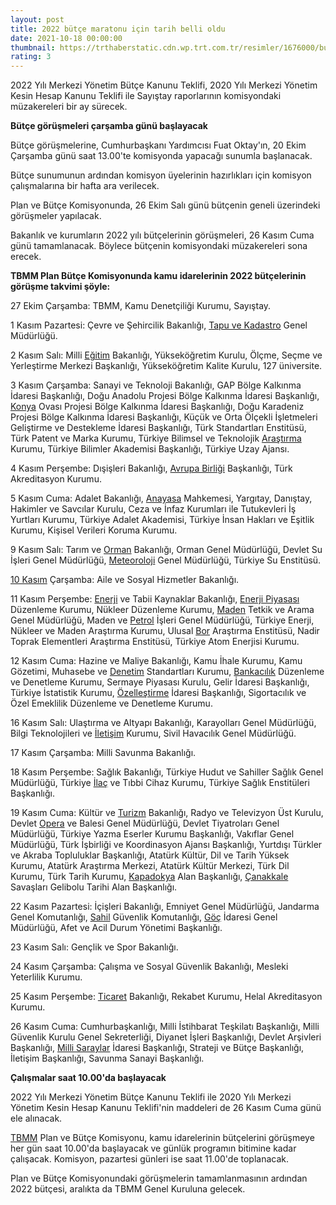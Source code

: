 ```yaml
--- 
layout: post
title: 2022 bütçe maratonu için tarih belli oldu
date: 2021-10-18 00:00:00
thumbnail: https://trthaberstatic.cdn.wp.trt.com.tr/resimler/1676000/butce-aa-1676672.jpg
rating: 3
---
```

<p>
	2022 Yılı Merkezi Yönetim Bütçe Kanunu Teklifi, 2020 Yılı Merkezi Yönetim Kesin Hesap Kanunu Teklifi ile Sayıştay raporlarının komisyondaki müzakereleri bir ay sürecek.</p>
<p>
	<strong>Bütçe görüşmeleri çarşamba günü başlayacak</strong></p>
<p>
	Bütçe görüşmelerine, Cumhurbaşkanı Yardımcısı Fuat Oktay'ın, 20 Ekim Çarşamba günü saat 13.00'te komisyonda yapacağı sunumla başlanacak.</p>
<p>
	Bütçe sunumunun ardından komisyon üyelerinin hazırlıkları için komisyon çalışmalarına bir hafta ara verilecek.</p>
<p>
	Plan ve Bütçe Komisyonunda, 26 Ekim Salı günü bütçenin geneli üzerindeki görüşmeler yapılacak.</p>
<p>
	Bakanlık ve kurumların 2022 yılı bütçelerinin görüşmeleri, 26 Kasım Cuma günü tamamlanacak. Böylece bütçenin komisyondaki müzakereleri sona erecek.</p>
<p>
	<strong>TBMM Plan Bütçe Komisyonunda kamu idarelerinin 2022 bütçelerinin görüşme takvimi şöyle:</strong></p>
<p>
	27 Ekim Çarşamba: TBMM, Kamu Denetçiliği Kurumu, Sayıştay.</p>
<p>
	1 Kasım Pazartesi: Çevre ve Şehircilik Bakanlığı, <a href="https://www.trthaber.com/etiket/tapu-ve-kadastro/" target="_blank">Tapu ve Kadastro</a> Genel Müdürlüğü.</p>
<p>
	2 Kasım Salı: Milli <a href="https://www.trthaber.com/etiket/egitim/" target="_blank">Eğitim</a> Bakanlığı, Yükseköğretim Kurulu, Ölçme, Seçme ve Yerleştirme Merkezi Başkanlığı, Yükseköğretim Kalite Kurulu, 127 üniversite.</p>
<p>
	3 Kasım Çarşamba: Sanayi ve Teknoloji Bakanlığı, GAP Bölge Kalkınma İdaresi Başkanlığı, Doğu Anadolu Projesi Bölge Kalkınma İdaresi Başkanlığı, <a href="https://www.trthaber.com/etiket/konya/" target="_blank">Konya</a> Ovası Projesi Bölge Kalkınma İdaresi Başkanlığı, Doğu Karadeniz Projesi Bölge Kalkınma İdaresi Başkanlığı, Küçük ve Orta Ölçekli İşletmeleri Geliştirme ve Destekleme İdaresi Başkanlığı, Türk Standartları Enstitüsü, Türk Patent ve Marka Kurumu, Türkiye Bilimsel ve Teknolojik <a href="https://www.trthaber.com/etiket/arastirma/" target="_blank">Araştırma</a> Kurumu, Türkiye Bilimler Akademisi Başkanlığı, Türkiye Uzay Ajansı.</p>
<p>
	4 Kasım Perşembe: Dışişleri Bakanlığı, <a href="https://www.trthaber.com/etiket/avrupa-birligi/" target="_blank">Avrupa Birliği</a> Başkanlığı, Türk Akreditasyon Kurumu.</p>
<p>
	5 Kasım Cuma: Adalet Bakanlığı, <a href="https://www.trthaber.com/etiket/anayasa/" target="_blank">Anayasa</a> Mahkemesi, Yargıtay, Danıştay, Hakimler ve Savcılar Kurulu, Ceza ve İnfaz Kurumları ile Tutukevleri İş Yurtları Kurumu, Türkiye Adalet Akademisi, Türkiye İnsan Hakları ve Eşitlik Kurumu, Kişisel Verileri Koruma Kurumu.</p>
<p>
	9 Kasım Salı: Tarım ve <a href="https://www.trthaber.com/etiket/orman/" target="_blank">Orman</a> Bakanlığı, Orman Genel Müdürlüğü, Devlet Su İşleri Genel Müdürlüğü, <a href="https://www.trthaber.com/etiket/meteoroloji/" target="_blank">Meteoroloji</a> Genel Müdürlüğü, Türkiye Su Enstitüsü.</p>
<p>
	<a href="https://www.trthaber.com/etiket/10-kasim/" target="_blank">10 Kasım</a> Çarşamba: Aile ve Sosyal Hizmetler Bakanlığı.</p>
<p>
	11 Kasım Perşembe: <a href="https://www.trthaber.com/etiket/enerji/" target="_blank">Enerji</a> ve Tabii Kaynaklar Bakanlığı, <a href="https://www.trthaber.com/etiket/enerji-piyasasi/" target="_blank">Enerji Piyasası</a> Düzenleme Kurumu, Nükleer Düzenleme Kurumu, <a href="https://www.trthaber.com/etiket/maden/" target="_blank">Maden</a> Tetkik ve Arama Genel Müdürlüğü, Maden ve <a href="https://www.trthaber.com/etiket/petrol/" target="_blank">Petrol</a> İşleri Genel Müdürlüğü, Türkiye Enerji, Nükleer ve Maden Araştırma Kurumu, Ulusal <a href="https://www.trthaber.com/etiket/bor/" target="_blank">Bor</a> Araştırma Enstitüsü, Nadir Toprak Elementleri Araştırma Enstitüsü, Türkiye Atom Enerjisi Kurumu.</p>
<p>
	12 Kasım Cuma: Hazine ve Maliye Bakanlığı, Kamu İhale Kurumu, Kamu Gözetimi, Muhasebe ve <a href="https://www.trthaber.com/etiket/denetim/" target="_blank">Denetim</a> Standartları Kurumu, <a href="https://www.trthaber.com/etiket/bankacilik/" target="_blank">Bankacılık</a> Düzenleme ve Denetleme Kurumu, Sermaye Piyasası Kurulu, Gelir İdaresi Başkanlığı, Türkiye İstatistik Kurumu, <a href="https://www.trthaber.com/etiket/ozellestirme/" target="_blank">Özelleştirme</a> İdaresi Başkanlığı, Sigortacılık ve Özel Emeklilik Düzenleme ve Denetleme Kurumu.</p>
<p>
	16 Kasım Salı: Ulaştırma ve Altyapı Bakanlığı, Karayolları Genel Müdürlüğü, Bilgi Teknolojileri ve <a href="https://www.trthaber.com/etiket/iletisim/" target="_blank">İletişim</a> Kurumu, Sivil Havacılık Genel Müdürlüğü.</p>
<p>
	17 Kasım Çarşamba: Milli Savunma Bakanlığı.</p>
<p>
	18 Kasım Perşembe: Sağlık Bakanlığı, Türkiye Hudut ve Sahiller Sağlık Genel Müdürlüğü, Türkiye <a href="https://www.trthaber.com/etiket/ilac/" target="_blank">İlaç</a> ve Tıbbi Cihaz Kurumu, Türkiye Sağlık Enstitüleri Başkanlığı.</p>
<p>
	19 Kasım Cuma: Kültür ve <a href="https://www.trthaber.com/etiket/turizm/" target="_blank">Turizm</a> Bakanlığı, Radyo ve Televizyon Üst Kurulu, Devlet <a href="https://www.trthaber.com/etiket/opera/" target="_blank">Opera</a> ve Balesi Genel Müdürlüğü, Devlet Tiyatroları Genel Müdürlüğü, Türkiye Yazma Eserler Kurumu Başkanlığı, Vakıflar Genel Müdürlüğü, Türk İşbirliği ve Koordinasyon Ajansı Başkanlığı, Yurtdışı Türkler ve Akraba Topluluklar Başkanlığı, Atatürk Kültür, Dil ve Tarih Yüksek Kurumu, Atatürk Araştırma Merkezi, Atatürk Kültür Merkezi, Türk Dil Kurumu, Türk Tarih Kurumu, <a href="https://www.trthaber.com/etiket/kapadokya/" target="_blank">Kapadokya</a> Alan Başkanlığı, <a href="https://www.trthaber.com/etiket/canakkale/" target="_blank">Çanakkale</a> Savaşları Gelibolu Tarihi Alan Başkanlığı.</p>
<p>
	22 Kasım Pazartesi: İçişleri Bakanlığı, Emniyet Genel Müdürlüğü, Jandarma Genel Komutanlığı, <a href="https://www.trthaber.com/etiket/sahil/" target="_blank">Sahil</a> Güvenlik Komutanlığı, <a href="https://www.trthaber.com/etiket/goc/" target="_blank">Göç</a> İdaresi Genel Müdürlüğü, Afet ve Acil Durum Yönetimi Başkanlığı.</p>
<p>
	23 Kasım Salı: Gençlik ve Spor Bakanlığı.</p>
<p>
	24 Kasım Çarşamba: Çalışma ve Sosyal Güvenlik Bakanlığı, Mesleki Yeterlilik Kurumu.</p>
<p>
	25 Kasım Perşembe: <a href="https://www.trthaber.com/etiket/ticaret/" target="_blank">Ticaret</a> Bakanlığı, Rekabet Kurumu, Helal Akreditasyon Kurumu.</p>
<p>
	26 Kasım Cuma: Cumhurbaşkanlığı, Milli İstihbarat Teşkilatı Başkanlığı, Milli Güvenlik Kurulu Genel Sekreterliği, Diyanet İşleri Başkanlığı, Devlet Arşivleri Başkanlığı, <a href="https://www.trthaber.com/etiket/milli-saraylar/" target="_blank">Milli Saraylar</a> İdaresi Başkanlığı, Strateji ve Bütçe Başkanlığı, İletişim Başkanlığı, Savunma Sanayi Başkanlığı.</p>
<p>
	<strong>Çalışmalar saat 10.00'da başlayacak</strong></p>
<p>
	2022 Yılı Merkezi Yönetim Bütçe Kanunu Teklifi ile 2020 Yılı Merkezi Yönetim Kesin Hesap Kanunu Teklifi'nin maddeleri de 26 Kasım Cuma günü ele alınacak.</p>
<p>
	<a href="https://www.trthaber.com/etiket/tbmm/" target="_blank">TBMM</a> Plan ve Bütçe Komisyonu, kamu idarelerinin bütçelerini görüşmeye her gün saat 10.00'da başlayacak ve günlük programın bitimine kadar çalışacak. Komisyon, pazartesi günleri ise saat 11.00'de toplanacak.</p>
<p>
	Plan ve Bütçe Komisyonundaki görüşmelerin tamamlanmasının ardından 2022 bütçesi, aralıkta da TBMM Genel Kuruluna gelecek.</p>